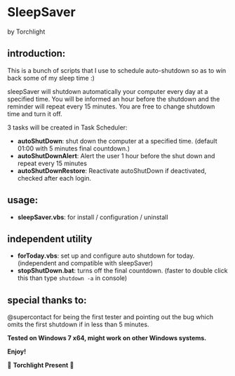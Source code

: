 # SleepSaver

by Torchlight

## introduction:

This is a bunch of scripts that I use to schedule auto-shutdown so as to win back some of my sleep time :)

sleepSaver will shutdown automatically your computer every day at a specified time. You will be informed an hour before the shutdown and the reminder will repeat every 15 minutes. You are free to change shutdown time and turn it off.  

3 tasks will be created in Task Scheduler:

* __autoShutDown__:         shut down the computer at a specified time. (default 01:00 with 5 minutes final countdown.)
* __autoShutDownAlert__:    Alert the user 1 hour before the shut down and repeat every 15 minutes
* __autoShutDownRestore__:  Reactivate autoShutDown if deactivated, checked after each login.

## usage:

* __sleepSaver.vbs__: for install / configuration / uninstall

## independent utility

* __forToday.vbs__: set up and configure auto shutdown for today. (independent and compatible with sleepSaver)
* __stopShutDown.bat__: turns off the final countdown. (faster to double click this than type `shutdown -a` in console)

## special thanks to:

@supercontact for being the first tester and pointing out the bug which omits the first shutdown if in less than 5 minutes.

__Tested on Windows 7 x64, might work on other Windows systems.__

__Enjoy!__

:flashlight: __Torchlight Present__ :flashlight:
